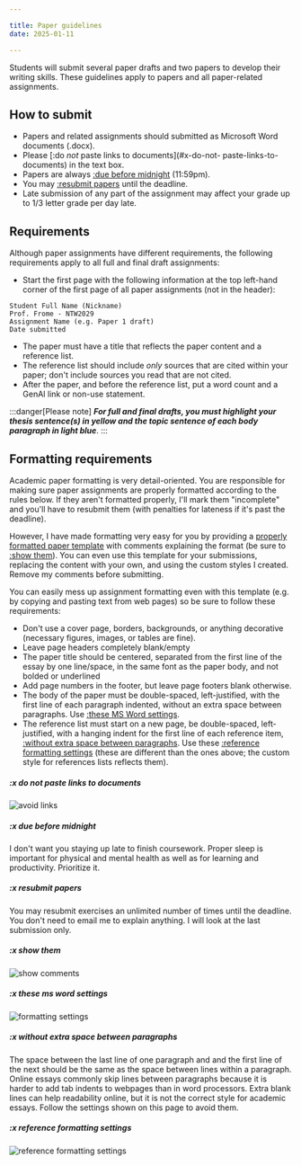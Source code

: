 ```yaml
---

title: Paper guidelines
date: 2025-01-11

---
```


Students will submit several paper drafts and two papers  to develop their writing skills. These guidelines apply to papers and all paper-related assignments.

## How to submit

- Papers and related assignments should submitted as Microsoft Word documents (.docx).
- Please [:do _not_ paste links to documents](#x-do-not- paste-links-to-documents) in the text box.
- Papers are always [:due before midnight](#x-due-before-midnight) (11:59pm).
- You may [:resubmit papers](#x-resubmit-papers) until the deadline.
- Late submission of any part of the assignment may affect your grade up to 1/3 letter grade per day late.

## Requirements

Although paper assignments have different requirements, the following requirements apply to all full and final draft assignments:

- Start the first page with the following information at the top left-hand corner of the first page of all paper assignments (not in the header):

```text
Student Full Name (Nickname)
Prof. Frome - NTW2029
Assignment Name (e.g. Paper 1 draft)
Date submitted
```

- The paper must have a title that reflects the paper content and a reference list.
- The reference list should include _only_ sources that are cited within your paper; don't include sources you read that are not cited.
- After the paper, and before the reference list, put a word count and a GenAI link or non-use statement.

:::danger[Please note]
**_For full and final drafts, you must highlight your thesis sentence(s) in yellow and the topic sentence of each body paragraph in light blue_**.
:::

## Formatting requirements

Academic paper formatting is very detail-oriented. You are responsible for making sure paper assignments are properly formatted according to the rules below. If they aren't formatted properly, I'll mark them "incomplete" and you'll have to resubmit them (with penalties for lateness if it's past the deadline).

However, I have made formatting very easy for you by providing a [properly formatted paper template](/downloads/ntw2029-paper.docx) with comments explaining the format (be sure to [:show them](#x-show-them)). You can even use this template for your submissions, replacing the content with your own, and using the custom styles I created. Remove my comments before submitting.

You can easily mess up assignment formatting even with this template (e.g. by copying and pasting text from web pages) so be sure to follow these requirements:

- Don't use a cover page, borders, backgrounds, or anything decorative (necessary figures, images, or tables are fine).
- Leave page headers completely blank/empty
- The paper title should be centered, separated from the first line of the essay by one line/space, in the same font as the paper body, and not bolded or underlined
- Add page numbers in the footer, but leave page footers blank otherwise.
- The body of the paper must be double-spaced, left-justified, with the first line of each paragraph indented,  without an extra space between paragraphs. Use [:these MS Word settings](#x-these-MS-Word-settings).
- The reference list must start on a new page, be double-spaced, left-justified, with a hanging indent for the first line of each reference item, [:without extra space between paragraphs](#x-without-extra-space-between-paragraphs). Use these [:reference formatting settings](#x-reference-formatting-settings) (these are different than the ones above; the custom style for references lists reflects them).

##### :x do not paste links to documents

![avoid links](/images/link-to-file.png)

##### :x due before midnight

I don't want you staying up late to finish coursework. Proper sleep is important for physical and mental health as well as for learning and productivity. Prioritize it.

##### :x resubmit papers

You may resubmit exercises an unlimited number of times until the deadline. You don't need to email me to explain anything. I will look at the last submission only.

##### :x show them

![show comments](/images/show-comments.jpg)

##### :x these ms word settings

![formatting settings](/images/formatting-settings.jpg)

##### :x without extra space between paragraphs

The space between the last line of one paragraph and and the first line of the next should be the same as the space between lines within a paragraph. Online essays commonly skip lines between paragraphs because it is harder to add tab indents to webpages than in word processors. Extra blank lines can help readability online, but it is not the correct style for academic essays. Follow the settings shown on this page to avoid them.

##### :x reference formatting settings

![reference formatting settings](/images/reference-formatting.jpg)

